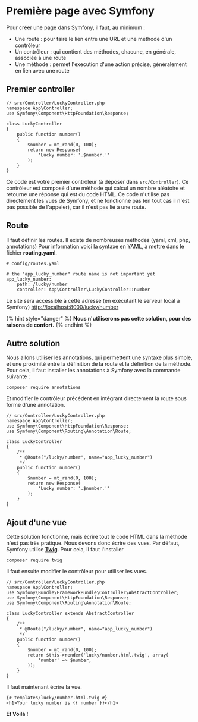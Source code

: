 # Première page avec Symfony

Pour créer une page dans Symfony, il faut, au minimum :

* Une route : pour faire le lien entre une URL et une méthode d'un contrôleur
* Un contrôleur : qui contient des méthodes, chacune, en générale, associée à une route
* Une méthode : permet l'execution d'une action précise, généralement en lien avec une route

## Premier controller

```text
// src/Controller/LuckyController.php
namespace App\Controller;
use Symfony\Component\HttpFoundation\Response;

class LuckyController
{
    public function number()
    {
        $number = mt_rand(0, 100);
        return new Response(
            'Lucky number: '.$number.''
        );
    }
}
```

Ce code est votre premier contrôleur \(à déposer dans `src/Controller`\). Ce contrôleur est composé d'une méthode qui calcul un nombre aléatoire et retourne une réponse qui est du code HTML. Ce code n'utilise pas directement les vues de Symfony, et ne fonctionne pas \(en tout cas il n'est pas possible de l'appeler\), car il n'est pas lié à une route.

## Route

Il faut définir les routes. Il existe de nombreuses méthodes \(yaml, xml, php, annotations\) Pour information voici la syntaxe en YAML, à mettre dans le fichier **routing.yaml**.

```text
# config/routes.yaml

# the "app_lucky_number" route name is not important yet
app_lucky_number:
    path: /lucky/number
    controller: App\Controller\LuckyController::number
```

Le site sera accessible à cette adresse \(en exécutant le serveur local à Symfony\) [http://localhost:8000/lucky/number](http://localhost:8000/lucky/number)

{% hint style="danger" %}
**Nous n'utiliserons pas cette solution, pour des raisons de confort.**
{% endhint %}

## Autre solution

Nous allons utiliser les annotations, qui permettent une syntaxe plus simple, et une proximité entre la définition de la route et la définition de la méthode. Pour cela, il faut installer les annotations à Symfony avec la commande suivante :

```text
composer require annotations
```

Et modifier le contrôleur précédent en intégrant directement la route sous forme d'une annotation.

```text
// src/Controller/LuckyController.php
namespace App\Controller;
use Symfony\Component\HttpFoundation\Response;
use Symfony\Component\Routing\Annotation\Route;

class LuckyController
{
    /**
     * @Route("/lucky/number", name="app_lucky_number")
     */
    public function number()
    {
        $number = mt_rand(0, 100);
        return new Response(
            'Lucky number: '.$number.''
        );
    }
}
```

## Ajout d'une vue

Cette solution fonctionne, mais écrire tout le code HTML dans la méthode n'est pas très pratique. Nous devons donc écrire des vues. Par défaut, Symfony utilise [**Twig**](https://twig.symfony.com/). Pour cela, il faut l'installer

```text
composer require twig
```

Il faut ensuite modifier le contrôleur pour utiliser les vues.

```text
// src/Controller/LuckyController.php
namespace App\Controller;
use Symfony\Bundle\FrameworkBundle\Controller\AbstractController;
use Symfony\Component\HttpFoundation\Response;
use Symfony\Component\Routing\Annotation\Route;

class LuckyController extends AbstractController
{
    /**
     * @Route("/lucky/number", name="app_lucky_number")
     */
    public function number()
    {
        $number = mt_rand(0, 100);
        return $this->render('lucky/number.html.twig', array(
            'number' => $number,
        ));
    }
}
```

Il faut maintenant écrire la vue.

```text
{# templates/lucky/number.html.twig #}
<h1>Your lucky number is {{ number }}</h1>
```

**Et Voilà !**

